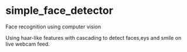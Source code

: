 # simple_face_detector
Face recognition using computer vision

Using haar-like features with cascading to detect faces,eys and smile on live webcam feed.
